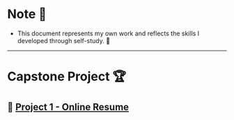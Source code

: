 # Note 📝

- This document represents my own work and reflects the skills I developed through self-study. 💪

---

# Capstone Project 🏆

##  📄 [Project 1 - Online Resume](./Project%201%20-%20Online%20Resume/index.html)
